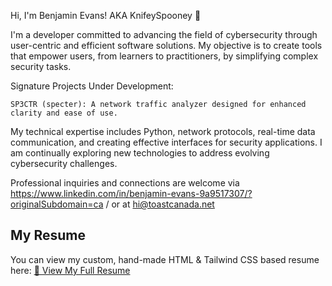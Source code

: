 Hi, I'm Benjamin Evans! AKA KnifeySpooney 👋

 I'm a developer committed to advancing the field of cybersecurity through user-centric and efficient software solutions. My objective is to create tools that empower users, from learners to practitioners, by simplifying complex security tasks.

Signature Projects Under Development:

    SP3CTR (specter): A network traffic analyzer designed for enhanced clarity and ease of use. 

My technical expertise includes Python, network protocols, real-time data communication, and creating effective interfaces for security applications. I am continually exploring new technologies to address evolving cybersecurity challenges.

Professional inquiries and connections are welcome via https://www.linkedin.com/in/benjamin-evans-9a9517307/?originalSubdomain=ca / or at hi@toastcanada.net

## My Resume
You can view my custom, hand-made HTML & Tailwind CSS based resume here: 
[📄 View My Full Resume](https://knifeyspooney.github.io/)

